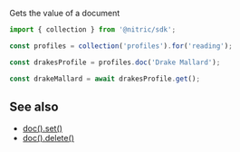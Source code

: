 Gets the value of a document

```javascript
import { collection } from '@nitric/sdk';

const profiles = collection('profiles').for('reading');

const drakesProfile = profiles.doc('Drake Mallard');

const drakeMallard = await drakesProfile.get();
```

## See also
 - [doc().set()](./collection-doc-set.md)
 - [doc().delete()](./collection-doc-delete.md)


